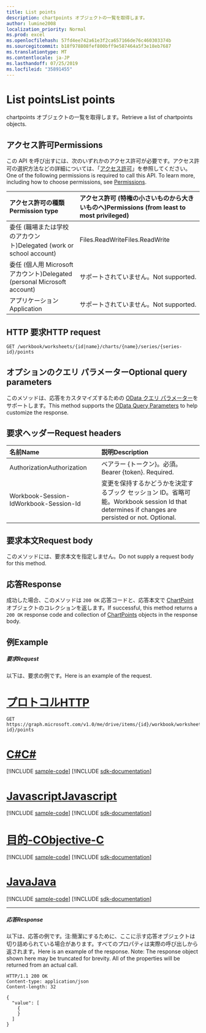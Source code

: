 ```yaml
---
title: List points
description: chartpoints オブジェクトの一覧を取得します。
author: lumine2008
localization_priority: Normal
ms.prod: excel
ms.openlocfilehash: 57fd4ee742a61e3f2ca657166de76c460303374b
ms.sourcegitcommit: b18f978808fef800bff9e587464a5f3e18eb7687
ms.translationtype: MT
ms.contentlocale: ja-JP
ms.lasthandoff: 07/25/2019
ms.locfileid: "35891455"
---
```

# <a name="list-points"></a><span data-ttu-id="6d6a1-103">List points</span><span class="sxs-lookup"><span data-stu-id="6d6a1-103">List points</span></span>

<span data-ttu-id="6d6a1-104">chartpoints オブジェクトの一覧を取得します。</span><span class="sxs-lookup"><span data-stu-id="6d6a1-104">Retrieve a list of chartpoints objects.</span></span>
## <a name="permissions"></a><span data-ttu-id="6d6a1-105">アクセス許可</span><span class="sxs-lookup"><span data-stu-id="6d6a1-105">Permissions</span></span>
<span data-ttu-id="6d6a1-p101">この API を呼び出すには、次のいずれかのアクセス許可が必要です。アクセス許可の選択方法などの詳細については、「[アクセス許可](/graph/permissions-reference)」を参照してください。</span><span class="sxs-lookup"><span data-stu-id="6d6a1-p101">One of the following permissions is required to call this API. To learn more, including how to choose permissions, see [Permissions](/graph/permissions-reference).</span></span>

|<span data-ttu-id="6d6a1-108">アクセス許可の種類</span><span class="sxs-lookup"><span data-stu-id="6d6a1-108">Permission type</span></span>      | <span data-ttu-id="6d6a1-109">アクセス許可 (特権の小さいものから大きいものへ)</span><span class="sxs-lookup"><span data-stu-id="6d6a1-109">Permissions (from least to most privileged)</span></span>              |
|:--------------------|:---------------------------------------------------------|
|<span data-ttu-id="6d6a1-110">委任 (職場または学校のアカウント)</span><span class="sxs-lookup"><span data-stu-id="6d6a1-110">Delegated (work or school account)</span></span> | <span data-ttu-id="6d6a1-111">Files.ReadWrite</span><span class="sxs-lookup"><span data-stu-id="6d6a1-111">Files.ReadWrite</span></span>    |
|<span data-ttu-id="6d6a1-112">委任 (個人用 Microsoft アカウント)</span><span class="sxs-lookup"><span data-stu-id="6d6a1-112">Delegated (personal Microsoft account)</span></span> | <span data-ttu-id="6d6a1-113">サポートされていません。</span><span class="sxs-lookup"><span data-stu-id="6d6a1-113">Not supported.</span></span>    |
|<span data-ttu-id="6d6a1-114">アプリケーション</span><span class="sxs-lookup"><span data-stu-id="6d6a1-114">Application</span></span> | <span data-ttu-id="6d6a1-115">サポートされていません。</span><span class="sxs-lookup"><span data-stu-id="6d6a1-115">Not supported.</span></span> |

## <a name="http-request"></a><span data-ttu-id="6d6a1-116">HTTP 要求</span><span class="sxs-lookup"><span data-stu-id="6d6a1-116">HTTP request</span></span>
<!-- { "blockType": "ignored" } -->
```http
GET /workbook/worksheets/{id|name}/charts/{name}/series/{series-id}/points
```
## <a name="optional-query-parameters"></a><span data-ttu-id="6d6a1-117">オプションのクエリ パラメーター</span><span class="sxs-lookup"><span data-stu-id="6d6a1-117">Optional query parameters</span></span>
<span data-ttu-id="6d6a1-118">このメソッドは、応答をカスタマイズするための [OData クエリ パラメーター](https://developer.microsoft.com/graph/docs/concepts/query_parameters)をサポートします。</span><span class="sxs-lookup"><span data-stu-id="6d6a1-118">This method supports the [OData Query Parameters](https://developer.microsoft.com/graph/docs/concepts/query_parameters) to help customize the response.</span></span>

## <a name="request-headers"></a><span data-ttu-id="6d6a1-119">要求ヘッダー</span><span class="sxs-lookup"><span data-stu-id="6d6a1-119">Request headers</span></span>
| <span data-ttu-id="6d6a1-120">名前</span><span class="sxs-lookup"><span data-stu-id="6d6a1-120">Name</span></span>      |<span data-ttu-id="6d6a1-121">説明</span><span class="sxs-lookup"><span data-stu-id="6d6a1-121">Description</span></span>|
|:----------|:----------|
| <span data-ttu-id="6d6a1-122">Authorization</span><span class="sxs-lookup"><span data-stu-id="6d6a1-122">Authorization</span></span>  | <span data-ttu-id="6d6a1-p102">ベアラー {トークン}。必須。</span><span class="sxs-lookup"><span data-stu-id="6d6a1-p102">Bearer {token}. Required.</span></span> |
| <span data-ttu-id="6d6a1-125">Workbook-Session-Id</span><span class="sxs-lookup"><span data-stu-id="6d6a1-125">Workbook-Session-Id</span></span>  | <span data-ttu-id="6d6a1-p103">変更を保持するかどうかを決定するブック セッション ID。省略可能。</span><span class="sxs-lookup"><span data-stu-id="6d6a1-p103">Workbook session Id that determines if changes are persisted or not. Optional.</span></span>|

## <a name="request-body"></a><span data-ttu-id="6d6a1-128">要求本文</span><span class="sxs-lookup"><span data-stu-id="6d6a1-128">Request body</span></span>
<span data-ttu-id="6d6a1-129">このメソッドには、要求本文を指定しません。</span><span class="sxs-lookup"><span data-stu-id="6d6a1-129">Do not supply a request body for this method.</span></span>

## <a name="response"></a><span data-ttu-id="6d6a1-130">応答</span><span class="sxs-lookup"><span data-stu-id="6d6a1-130">Response</span></span>

<span data-ttu-id="6d6a1-131">成功した場合、このメソッドは `200 OK` 応答コードと、応答本文で [ChartPoint](../resources/chartpoint.md) オブジェクトのコレクションを返します。</span><span class="sxs-lookup"><span data-stu-id="6d6a1-131">If successful, this method returns a `200 OK` response code and collection of [ChartPoints](../resources/chartpoint.md) objects in the response body.</span></span>
## <a name="example"></a><span data-ttu-id="6d6a1-132">例</span><span class="sxs-lookup"><span data-stu-id="6d6a1-132">Example</span></span>
##### <a name="request"></a><span data-ttu-id="6d6a1-133">要求</span><span class="sxs-lookup"><span data-stu-id="6d6a1-133">Request</span></span>
<span data-ttu-id="6d6a1-134">以下は、要求の例です。</span><span class="sxs-lookup"><span data-stu-id="6d6a1-134">Here is an example of the request.</span></span>

# <a name="httptabhttp"></a>[<span data-ttu-id="6d6a1-135">プロトコル</span><span class="sxs-lookup"><span data-stu-id="6d6a1-135">HTTP</span></span>](#tab/http)
<!-- {
  "blockType": "request",
  "name": "get_points"
}-->
```http
GET https://graph.microsoft.com/v1.0/me/drive/items/{id}/workbook/worksheets/{id|name}/charts/{name}/series/{series-id}/points
```
# <a name="ctabcsharp"></a>[<span data-ttu-id="6d6a1-136">C#</span><span class="sxs-lookup"><span data-stu-id="6d6a1-136">C#</span></span>](#tab/csharp)
[!INCLUDE [sample-code](../includes/snippets/csharp/get-points-csharp-snippets.md)]
[!INCLUDE [sdk-documentation](../includes/snippets/snippets-sdk-documentation-link.md)]

# <a name="javascripttabjavascript"></a>[<span data-ttu-id="6d6a1-137">Javascript</span><span class="sxs-lookup"><span data-stu-id="6d6a1-137">Javascript</span></span>](#tab/javascript)
[!INCLUDE [sample-code](../includes/snippets/javascript/get-points-javascript-snippets.md)]
[!INCLUDE [sdk-documentation](../includes/snippets/snippets-sdk-documentation-link.md)]

# <a name="objective-ctabobjc"></a>[<span data-ttu-id="6d6a1-138">目的-C</span><span class="sxs-lookup"><span data-stu-id="6d6a1-138">Objective-C</span></span>](#tab/objc)
[!INCLUDE [sample-code](../includes/snippets/objc/get-points-objc-snippets.md)]
[!INCLUDE [sdk-documentation](../includes/snippets/snippets-sdk-documentation-link.md)]

# <a name="javatabjava"></a>[<span data-ttu-id="6d6a1-139">Java</span><span class="sxs-lookup"><span data-stu-id="6d6a1-139">Java</span></span>](#tab/java)
[!INCLUDE [sample-code](../includes/snippets/java/get-points-java-snippets.md)]
[!INCLUDE [sdk-documentation](../includes/snippets/snippets-sdk-documentation-link.md)]

---

##### <a name="response"></a><span data-ttu-id="6d6a1-140">応答</span><span class="sxs-lookup"><span data-stu-id="6d6a1-140">Response</span></span>
<span data-ttu-id="6d6a1-p104">以下は、応答の例です。注:簡潔にするために、ここに示す応答オブジェクトは切り詰められている場合があります。すべてのプロパティは実際の呼び出しから返されます。</span><span class="sxs-lookup"><span data-stu-id="6d6a1-p104">Here is an example of the response. Note: The response object shown here may be truncated for brevity. All of the properties will be returned from an actual call.</span></span>
<!-- {
  "blockType": "response",
  "truncated": true,
  "@odata.type": "microsoft.graph.workbookChartPoint",
  "isCollection": true
} -->
```http
HTTP/1.1 200 OK
Content-type: application/json
Content-length: 32

{
  "value": [
    {
    }
  ]
}
```

<!-- uuid: 8fcb5dbc-d5aa-4681-8e31-b001d5168d79
2015-10-25 14:57:30 UTC -->
<!-- {
  "type": "#page.annotation",
  "description": "List points",
  "keywords": "",
  "section": "documentation",
  "tocPath": "",
  "suppressions": [
  ]
}-->
